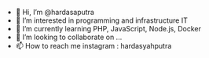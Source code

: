 - 👋 Hi, I’m @hardasaputra
- 👀 I’m interested in programming and infrastructure IT
- 🌱 I’m currently learning PHP, JavaScript, Node.js, Docker
- 💞️ I’m looking to collaborate on ...
- 📫 How to reach me instagram : hardasyahputra

<!---
hardasaputra/hardasaputra is a ✨ special ✨ repository because its `README.md` (this file) appears on your GitHub profile.
You can click the Preview link to take a look at your changes.
--->
